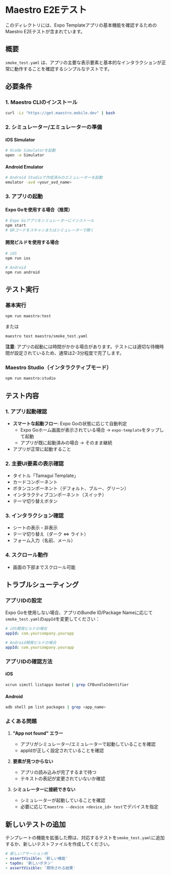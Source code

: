 # Maestro E2Eテスト

このディレクトリには、Expo Templateアプリの基本機能を確認するためのMaestro E2Eテストが含まれています。

## 概要

`smoke_test.yaml` は、アプリの主要な表示要素と基本的なインタラクションが正常に動作することを確認するシンプルなテストです。

## 必要条件

### 1. Maestro CLIのインストール

```bash
curl -Ls "https://get.maestro.mobile.dev" | bash
```

### 2. シミュレーター/エミュレーターの準備

#### iOS Simulator

```bash
# Xcode Simulatorを起動
open -a Simulator
```

#### Android Emulator

```bash
# Android Studioで作成済みのエミュレーターを起動
emulator -avd <your_avd_name>
```

### 3. アプリの起動

#### Expo Goを使用する場合（推奨）

```bash
# Expo Goアプリをシミュレーターにインストール
npm start
# QRコードをスキャンまたはシミュレーターで開く
```

#### 開発ビルドを使用する場合

```bash
# iOS
npm run ios

# Android
npm run android
```

## テスト実行

### 基本実行

```bash
npm run maestro:test
```

または

```bash
maestro test maestro/smoke_test.yaml
```

**注意**: アプリの起動には時間がかかる場合があります。テストには適切な待機時間が設定されているため、通常は2-3分程度で完了します。

### Maestro Studio（インタラクティブモード）

```bash
npm run maestro:studio
```

## テスト内容

### 1. アプリ起動確認

- **スマートな起動フロー**: Expo Goの状態に応じて自動判定
  - Expo Goホーム画面が表示されている場合 → `expo-template`をタップして起動
  - アプリが既に起動済みの場合 → そのまま継続
- アプリが正常に起動すること

### 2. 主要UI要素の表示確認

- タイトル「Tamagui Template」
- カードコンポーネント
- ボタンコンポーネント（デフォルト、ブルー、グリーン）
- インタラクティブコンポーネント（スイッチ）
- テーマ切り替えボタン

### 3. インタラクション確認

- シートの表示・非表示
- テーマ切り替え（ダーク ⇔ ライト）
- フォーム入力（名前、メール）

### 4. スクロール動作

- 画面の下部までスクロール可能

## トラブルシューティング

### アプリIDの設定

Expo Goを使用しない場合、アプリのBundle ID/Package Nameに応じて`smoke_test.yaml`の`appId`を変更してください：

```yaml
# iOS開発ビルドの場合
appId: com.yourcompany.yourapp

# Android開発ビルドの場合
appId: com.yourcompany.yourapp
```

### アプリIDの確認方法

#### iOS

```bash
xcrun simctl listapps booted | grep CFBundleIdentifier
```

#### Android

```bash
adb shell pm list packages | grep <app_name>
```

### よくある問題

1. **"App not found" エラー**
   - アプリがシミュレーター/エミュレーターで起動していることを確認
   - appIdが正しく設定されていることを確認

2. **要素が見つからない**
   - アプリの読み込みが完了するまで待つ
   - テキストの表記が変更されていないか確認

3. **シミュレーターに接続できない**
   - シミュレーターが起動していることを確認
   - 必要に応じて`maestro --device <device_id> test`でデバイスを指定

## 新しいテストの追加

テンプレートの機能を拡張した際は、対応するテストを`smoke_test.yaml`に追加するか、新しいテストファイルを作成してください。

```yaml
# 新しいアサーション例
- assertVisible: '新しい機能'
- tapOn: '新しいボタン'
- assertVisible: '期待される結果'
```
